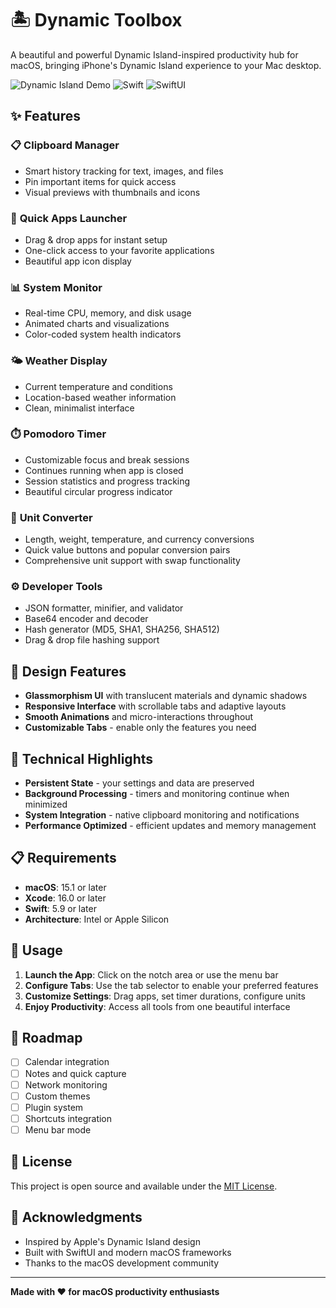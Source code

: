 # 🏝️ Dynamic Toolbox

A beautiful and powerful Dynamic Island-inspired productivity hub for macOS, bringing iPhone's Dynamic Island experience to your Mac desktop.

![Dynamic Island Demo](https://img.shields.io/badge/Platform-macOS%2015.1+-blue?style=flat-square)
![Swift](https://img.shields.io/badge/Swift-5.9-orange?style=flat-square)
![SwiftUI](https://img.shields.io/badge/SwiftUI-Framework-green?style=flat-square)

## ✨ Features

### 📋 **Clipboard Manager**
- Smart history tracking for text, images, and files
- Pin important items for quick access
- Visual previews with thumbnails and icons

### 🚀 **Quick Apps Launcher**
- Drag & drop apps for instant setup
- One-click access to your favorite applications
- Beautiful app icon display

### 📊 **System Monitor**
- Real-time CPU, memory, and disk usage
- Animated charts and visualizations
- Color-coded system health indicators

### 🌤️ **Weather Display**
- Current temperature and conditions
- Location-based weather information
- Clean, minimalist interface

### ⏱️ **Pomodoro Timer**
- Customizable focus and break sessions
- Continues running when app is closed
- Session statistics and progress tracking
- Beautiful circular progress indicator

### 📐 **Unit Converter**
- Length, weight, temperature, and currency conversions
- Quick value buttons and popular conversion pairs
- Comprehensive unit support with swap functionality

### ⚙️ **Developer Tools**
- JSON formatter, minifier, and validator
- Base64 encoder and decoder
- Hash generator (MD5, SHA1, SHA256, SHA512)
- Drag & drop file hashing support

## 🎨 **Design Features**

- **Glassmorphism UI** with translucent materials and dynamic shadows
- **Responsive Interface** with scrollable tabs and adaptive layouts
- **Smooth Animations** and micro-interactions throughout
- **Customizable Tabs** - enable only the features you need

## 🔧 **Technical Highlights**

- **Persistent State** - your settings and data are preserved
- **Background Processing** - timers and monitoring continue when minimized
- **System Integration** - native clipboard monitoring and notifications
- **Performance Optimized** - efficient updates and memory management

## 📋 **Requirements**

- **macOS**: 15.1 or later
- **Xcode**: 16.0 or later
- **Swift**: 5.9 or later
- **Architecture**: Intel or Apple Silicon

## 🎯 **Usage**

1. **Launch the App**: Click on the notch area or use the menu bar
2. **Configure Tabs**: Use the tab selector to enable your preferred features
3. **Customize Settings**: Drag apps, set timer durations, configure units
4. **Enjoy Productivity**: Access all tools from one beautiful interface

## 🚀 **Roadmap**

- [ ] Calendar integration
- [ ] Notes and quick capture
- [ ] Network monitoring
- [ ] Custom themes
- [ ] Plugin system
- [ ] Shortcuts integration
- [ ] Menu bar mode

## 📄 **License**

This project is open source and available under the [MIT License](LICENSE).

## 🙏 **Acknowledgments**

- Inspired by Apple's Dynamic Island design
- Built with SwiftUI and modern macOS frameworks
- Thanks to the macOS development community

---

**Made with ❤️ for macOS productivity enthusiasts**

